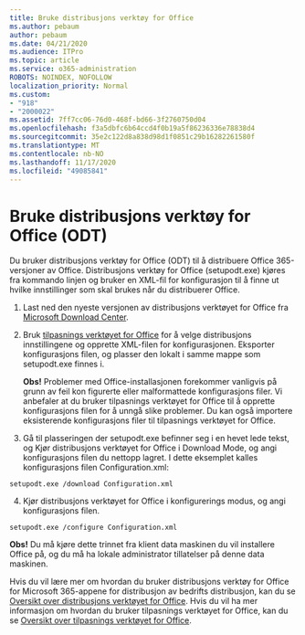 ```yaml
---
title: Bruke distribusjons verktøy for Office
ms.author: pebaum
author: pebaum
ms.date: 04/21/2020
ms.audience: ITPro
ms.topic: article
ms.service: o365-administration
ROBOTS: NOINDEX, NOFOLLOW
localization_priority: Normal
ms.custom:
- "918"
- "2000022"
ms.assetid: 7ff7cc06-76d0-468f-bd66-3f2760750d04
ms.openlocfilehash: f3a5dbfc6b64ccd4f0b19a5f86236336e78838d4
ms.sourcegitcommit: 35e2c122d8a838d98d1f0851c29b16282261580f
ms.translationtype: MT
ms.contentlocale: nb-NO
ms.lasthandoff: 11/17/2020
ms.locfileid: "49085841"
---
```

# <a name="using-the-office-deployment-tool-odt"></a>Bruke distribusjons verktøy for Office (ODT)

Du bruker distribusjons verktøy for Office (ODT) til å distribuere Office 365-versjoner av Office. Distribusjons verktøy for Office (setupodt.exe) kjøres fra kommando linjen og bruker en XML-fil for konfigurasjon til å finne ut hvilke innstillinger som skal brukes når du distribuerer Office.
  
1. Last ned den nyeste versjonen av distribusjons verktøyet for Office fra [Microsoft Download Center](https://go.microsoft.com/fwlink/p/?LinkID=626065).

2. Bruk [tilpasnings verktøyet for Office](https://config.office.com) for å velge distribusjons innstillingene og opprette XML-filen for konfigurasjonen. Eksporter konfigurasjons filen, og plasser den lokalt i samme mappe som setupodt.exe finnes i.

    **Obs!** Problemer med Office-installasjonen forekommer vanligvis på grunn av feil kon figurerte eller malformattede konfigurasjons filer. Vi anbefaler at du bruker tilpasnings verktøyet for Office til å opprette konfigurasjons filen for å unngå slike problemer. Du kan også importere eksisterende konfigurasjons filer til tilpasnings verktøyet for Office.

3. Gå til plasseringen der setupodt.exe befinner seg i en hevet lede tekst, og Kjør distribusjons verktøyet for Office i Download Mode, og angi konfigurasjons filen du nettopp lagret. I dette eksemplet kalles konfigurasjons filen Configuration.xml:

```setupodt.exe /download Configuration.xml```

4. Kjør distribusjons verktøyet for Office i konfigurerings modus, og angi konfigurasjons filen.

```setupodt.exe /configure Configuration.xml```

**Obs!** Du må kjøre dette trinnet fra klient data maskinen du vil installere Office på, og du må ha lokale administrator tillatelser på denne data maskinen.

Hvis du vil lære mer om hvordan du bruker distribusjons verktøy for Office for Microsoft 365-appene for distribusjon av bedrifts distribusjon, kan du se [Oversikt over distribusjons verktøyet for Office](https://docs.microsoft.com/deployoffice/overview-office-deployment-tool). Hvis du vil ha mer informasjon om hvordan du bruker tilpasnings verktøyet for Office, kan du se [Oversikt over tilpasnings verktøyet for Office](https://docs.microsoft.com/DeployOffice/overview-of-the-office-customization-tool-for-click-to-run).

